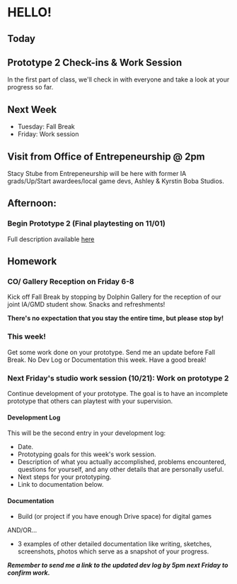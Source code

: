 # HELLO! 

## Today

## Prototype 2 Check-ins & Work Session
In the first part of class, we'll check in with everyone and take a look at your progress so far. 

## Next Week
- Tuesday: Fall Break
- Friday: Work session

## Visit from Office of Entrepeneurship @ 2pm
Stacy Stube from Entrepeneurship will be here with former IA grads/Up/Start awardees/local game devs, Ashley  & Kyrstin Boba Studios.

## Afternoon: 

### Begin Prototype 2 (Final playtesting on 11/01)
Full description available [here](https://docs.google.com/document/d/1aw8XT93AwfH46Ua1GScX28yFrOn90XXJ3CzeqI-9LFE/edit?usp=sharing)


## Homework

### CO/ Gallery Reception on Friday 6-8
Kick off Fall Break by stopping by Dolphin Gallery for the reception of our joint IA/GMD student show. Snacks and refreshments! 

**There's no expectation that you stay the entire time, but please stop by!**

### This week!
Get some work done on your prototype. Send me an update before Fall Break. No Dev Log or Documentation this week. Have a good break!

### Next Friday's studio work session (10/21): Work on prototype 2
Continue development of your prototype. The goal is to have an incomplete prototype that others can playtest with your supervision.

#### Development Log

This will be the second entry in your development log:
- Date.
- Prototyping goals for this week's work session.
- Description of what you actually accomplished, problems encountered, questions for yourself, and any other details that are personally useful.
- Next steps for your prototyping.
- Link to documentation below.

#### Documentation
- Build (or project if you have enough Drive space) for digital games

AND/OR...

- 3 examples of other detailed documentation like writing, sketches, screenshots, photos which serve as a snapshot of your progress.

***Remember to send me a link to the updated dev log by 5pm next  Friday to confirm work.***